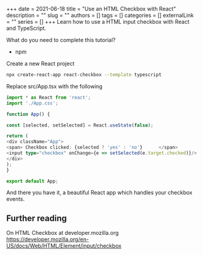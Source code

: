 +++
date = 2021-06-18
title = "Use an HTML Checkbox with React"
description = ""
slug = ""
authors = []
tags = []
categories = []
externalLink = ""
series = []
+++
Learn how to use a HTML input checkbox with React and TypeScript.

What do you need to complete this tutorial?
* npm

Create a new React project

```bash
npx create-react-app react-checkbox --template typescript
```

Replace src/App.tsx with the following

```typescript jsx
import * as React from 'react';
import './App.css';

function App() {

const [selected, setSelected] = React.useState(false);

return (
<div className="App">
<span> Checkbox clicked: {selected ? 'yes' : 'no'}      </span>
<input type="checkbox" onChange={e => setSelected(e.target.checked)}/>
</div>
);
}

export default App;
```


And there you have it, a beautiful React app which handles your checkbox events.

## Further reading

On HTML Checkbox at developer.mozilla.org <https://developer.mozilla.org/en-US/docs/Web/HTML/Element/input/checkbox>